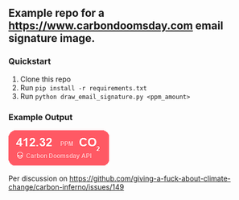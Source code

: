 ## Example repo for a https://www.carbondoomsday.com email signature image.

### Quickstart
1. Clone this repo
1. Run `pip install -r requirements.txt`
1. Run `python draw_email_signature.py <ppm_amount>`

### Example Output
<a href="https://www.carbondoomsday.com"><img src="carbondoomsday_email_signature_sample.png"/></a>

Per discussion on https://github.com/giving-a-fuck-about-climate-change/carbon-inferno/issues/149
